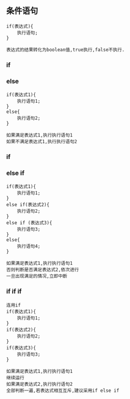 ## 条件语句
    if(表达式){
        执行语句;
    }
    
    表达式的结果转化为boolean值,true执行,false不执行.
    
### if 
### else
    if(表达式1){
        执行语句1;
    }
    else{
        执行语句2;
    }
    
    如果满足表达式1,执行执行语句1
    如果不满足表达式1,执行执行语句2
    
### if 
### else if
    if(表达式1){
        执行语句1;
    } 
    else if(表达式2){
        执行语句2;
    } 
    else if (表达式3){
        执行语句3;
    }
    else{
        执行语句4;
    }
    
    如果满足表达式1,执行执行语句1
    否则判断是否满足表达式2,依次进行
    一旦出现满足的情况,立即中断
    
### if if if
    连用if
    if(表达式1){
        执行语句1;
    }
    if(表达式2){
        执行语句2;
    }
    if(表达式3){
        执行语句3;
    }
    
    如果满足表达式1,执行执行语句1
    继续运行
    如果满足表达式2,执行执行语句2
    全部判断一遍,若表达式相互互斥,建议采用if else if
